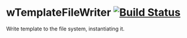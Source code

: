 # wTemplateFileWriter [![Build Status](https://travis-ci.org/Wandalen/wTemplateFileWriter.svg?branch=master)](https://travis-ci.org/Wandalen/wTemplateFileWriter)

Write template to the file system, instantiating it.













































